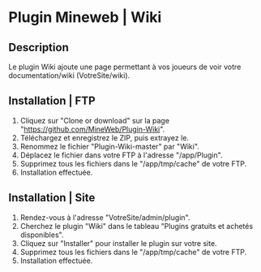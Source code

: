 # Plugin Mineweb | Wiki

## Description
Le plugin Wiki ajoute une page permettant à vos joueurs de voir votre documentation/wiki (VotreSite/wiki).

## Installation | FTP
1. Cliquez sur "Clone or download" sur la page "https://github.com/MineWeb/Plugin-Wiki".
2. Téléchargez et enregistrez le ZIP, puis extrayez le.
3. Renommez le fichier "Plugin-Wiki-master" par "Wiki".
4. Déplacez le fichier dans votre FTP à l'adresse "/app/Plugin".
5. Supprimez tous les fichiers dans le "/app/tmp/cache" de votre FTP.
6. Installation effectuée.

## Installation | Site
1. Rendez-vous à l'adresse "VotreSite/admin/plugin".
2. Cherchez le plugin "Wiki" dans le tableau "Plugins gratuits et achetés disponibles".
3. Cliquez sur "Installer" pour installer le plugin sur votre site.
4. Supprimez tous les fichiers dans le "/app/tmp/cache" de votre FTP.
5. Installation effectuée.
